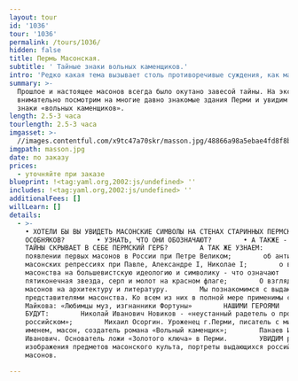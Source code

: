 ```yaml
---
layout: tour
id: '1036'
tour: '1036'
permalink: /tours/1036/
hidden: false
title: Пермь Масонская.
subtitle: ' Тайные знаки вольных каменщиков.'
intro: 'Редко какая тема вызывает столь противоречивые суждения, как масонство.'
summary: >-
  Прошлое и настоящее масонов всегда было окутано завесой тайны. На экскурсии мы
  внимательно посмотрим на многие давно знакомые здания Перми и увидим на них
  знаки «вольных каменщиков».
length: 2.5-3 часа
tourlength: 2.5-3 часа
imgasset: >-
  //images.contentful.com/x9tc47a70skr/masson.jpg/48866a98a5ebae4fd8f8b544c976177e/masson.jpg
imgpath: masson.jpg
date: по заказу
prices:
  - уточняйте при заказе
blueprint: !<tag:yaml.org,2002:js/undefined> ''
includes: !<tag:yaml.org,2002:js/undefined> ''
additionalFees: []
willLearn: []
details:
  - >-
    • ХОТЕЛИ БЫ ВЫ УВИДЕТЬ МАСОНСКИЕ СИМВОЛЫ НА СТЕНАХ СТАРИННЫХ ПЕРМСКИХ
    ОСОБНЯКОВ?        • УЗНАТЬ, ЧТО ОНИ ОБОЗНАЧАЮТ?        • А ТАКЖЕ - КАКИЕ
    ТАЙНЫ СКРЫВАЕТ В СЕБЕ ПЕРМСКИЙ ГЕРБ?        А ТАК ЖЕ УЗНАЕМ:        о
    появлении первых масонов в России при Петре Великом;        об анти
    масонских репрессиях при Павле, Александре I, Николае I;        о влиянии
    масонства на большевистскую идеологию и символику - что означают
    пятиконечная звезда, серп и молот на красном флаге;        О взглядах
    масонов на архитектуру и литературу.        Мы познакомимся с выдающимися
    представителями масонства. Ко всем из них в полной мере применимы слова В.И.
    Майкова: «Любимцы муз, изгнанники Фортуны»        НАШИМИ ГЕРОЯМИ
    БУДУТ:        Николай Иванович Новиков - «неустанный радетель о просвещении
    российском»;        Михаил Осоргин. Уроженец г.Перми, писатель с мировым
    именем, масон, создатель романа «Вольный каменщик»;        Панаев Иван
    Иванович. Основатель ложи «Золотого ключа» в Перми.        УВИДИМ редкие
    изображения предметов масонского культа, портреты выдающихся российских
    масонов.

---
```


